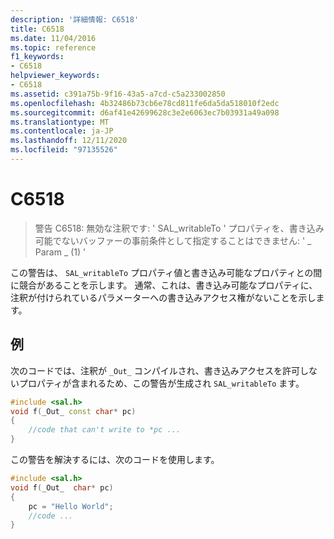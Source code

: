 ```yaml
---
description: '詳細情報: C6518'
title: C6518
ms.date: 11/04/2016
ms.topic: reference
f1_keywords:
- C6518
helpviewer_keywords:
- C6518
ms.assetid: c391a75b-9f16-43a5-a7cd-c5a233002850
ms.openlocfilehash: 4b32486b73cb6e78cd811fe6da5da518010f2edc
ms.sourcegitcommit: d6af41e42699628c3e2e6063ec7b03931a49a098
ms.translationtype: MT
ms.contentlocale: ja-JP
ms.lasthandoff: 12/11/2020
ms.locfileid: "97135526"
---
```

# <a name="c6518"></a>C6518

> 警告 C6518: 無効な注釈です: ' SAL_writableTo ' プロパティを、書き込み可能でないバッファーの事前条件として指定することはできません: ' \_ Param \_ (1) '

この警告は、 `SAL_writableTo` プロパティ値と書き込み可能なプロパティとの間に競合があることを示します。 通常、これは、書き込み可能なプロパティに、注釈が付けられているパラメーターへの書き込みアクセス権がないことを示します。

## <a name="example"></a>例

次のコードでは、注釈が `_Out_` コンパイルされ、書き込みアクセスを許可しないプロパティが含まれるため、この警告が生成され `SAL_writableTo` ます。

```cpp
#include <sal.h>
void f(_Out_ const char* pc)
{
    //code that can't write to *pc ...
}
```

この警告を解決するには、次のコードを使用します。

```cpp
#include <sal.h>
void f(_Out_  char* pc)
{
    pc = "Hello World";
    //code ...
}
```
